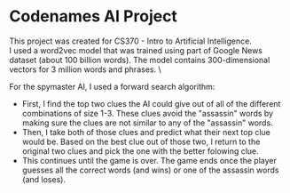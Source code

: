# Codenames AI Project
This project was created for CS370 - Intro to Artificial Intelligence. \
I used a word2vec model that was trained using part of Google News dataset (about 100 billion words). The model contains 300-dimensional vectors for 3 million words and phrases. \

For the spymaster AI, I used a forward search algorithm:
  - First, I find the top two clues the AI could give out of all of the different combinations of size 1-3. These clues avoid the "assassin" words by making sure the clues are not similar to any of the "assassin" words.
  - Then, I take both of those clues and predict what their next top clue would be. Based on the best clue out of those two, I return to the original two clues and pick the one with the better folowing clue.
  - This continues until the game is over. The game ends once the player guesses all the correct words (and wins) or one of the assassin words (and loses).
